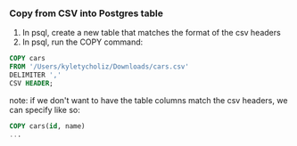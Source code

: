 
### Copy from CSV into Postgres table
1. In psql, create a new table that matches the format of the csv headers
2. In psql, run the COPY command:
```sql
COPY cars
FROM '/Users/kyletycholiz/Downloads/cars.csv' 
DELIMITER ',' 
CSV HEADER;
```
note: if we don't want to have the table columns match the csv headers, we can specify like so:
```sql
COPY cars(id, name)
...
```
